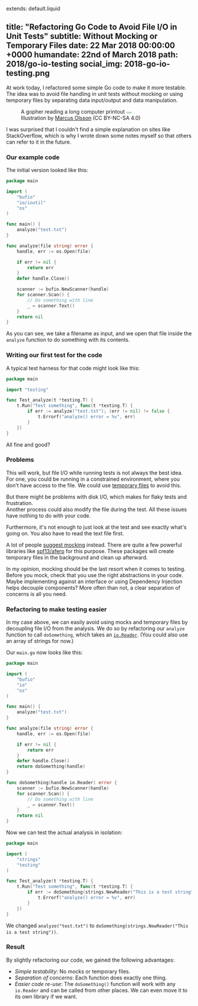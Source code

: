 extends: default.liquid

title:      "Refactoring Go Code to Avoid File I/O in Unit Tests"
subtitle:   Without Mocking or Temporary Files
date:       22 Mar 2018 00:00:00 +0000
humandate:  22nd of March 2018
path:       2018/go-io-testing
social_img: 2018-go-io-testing.png
---

At work today, I refactored some simple Go code to make it more testable.
The idea was to avoid file handling in unit tests without mocking or using temporary files by separating data input/output and data manipulation.

<figure>
	<div class="loader">
            <object data="/img/posts/2018/go-io-testing/gopher.svg">A gopher reading a long computer printout</object>
            <img class="frozen" src="data:image/png;base64,iVBORw0KGgoAAAANSUhEUgAAAA8AAAAFCAMAAACtk0YeAAAAb1BMVEW/476+47294ry90LrDu7u6wLS947y94r3Q3c/K28rPy8rd1NrVv8m017O84bvC4MHKxsbFs7vVyNC62ri63rm737q537jg39/Qz83s7Oy83rvA5L+94b3H2sbG2sbN28zC2cHJ28i9ybi40LLA5MB2FprZAAAANElEQVR42jXHtQGAQABFsfdxX4D9t6PC3U7SRYiPkHTCI8V/rY3Dnsx88G9kdN9bkLNC/gJaSwktEGNpZwAAAABJRU5ErkJggg" />
        </div> 
  <figcaption>Illustration by <a href="https://github.com/marcusolsson/gophers/">Marcus Olsson</a> (CC BY-NC-SA 4.0)</figcaption>

</figure>

I was surprised that I couldn't find a simple explanation on sites like StackOverflow,
which is why I wrote down some notes myself so that others can refer to it in the future.

### Our example code

The initial version looked like this:

```go
package main

import (
	"bufio"
	"io/ioutil"
	"os"
)

func main() {
	analyze("test.txt")
}

func analyze(file string) error {
	handle, err := os.Open(file)

	if err != nil {
		return err
	}
	defer handle.Close()

	scanner := bufio.NewScanner(handle)
	for scanner.Scan() {
		// Do something with line
		_ = scanner.Text()
	}
	return nil
}
```

As you can see, we take a filename as input, and we open that file inside the `analyze` function to do something with its contents.

### Writing our first test for the code

A typical test harness for that code might look like this:

```go
package main

import "testing"

func Test_analyze(t *testing.T) {
	t.Run("Test something", func(t *testing.T) {
		if err := analyze("test.txt"); (err != nil) != false {
			t.Errorf("analyze() error = %v", err)
		}
	})
}
```

All fine and good?  

### Problems

This will work, but file I/O while running tests is not always the best idea.
For one, you could be running in a constrained environment, where you don't have access to the file.
We could use [temporary files](https://stackoverflow.com/a/20924657/270334) to avoid this.

But there might be problems with disk I/O, which makes for flaky tests and frustration.  
Another process could also modify the file during the test.
All these issues have nothing to do with your code.

Furthermore, it's not enough to just look at the test and see exactly what's going on. You also have to read the text file first.

A lot of people [suggest mocking](https://stackoverflow.com/a/37035375/270334) instead. 
There are quite a few powerful libraries like [spf13/afero](https://github.com/spf13/afero) for this purpose.
These packages will create temporary files in the background and clean up afterward.

In my opinion, mocking should be the last resort when it comes to testing. Before you mock, check that you use the right abstractions in your code.
Maybe implementing against an interface or using Dependency Injection helps decouple components?
More often than not, a clear separation of concerns is all you need.

### Refactoring to make testing easier

In my case above, we can easily avoid using mocks and temporary files by decoupling file I/O from the analysis.
We do so by refactoring our `analyze` function to call `doSomething`, which takes an [`io.Reader`](https://golang.org/pkg/io/#Reader).
(You could also use an array of strings for now.)

Our `main.go` now looks like this:

```go
package main

import (
	"bufio"
	"io"
	"os"
)

func main() {
	analyze("test.txt")
}

func analyze(file string) error {
	handle, err := os.Open(file)

	if err != nil {
		return err
	}
	defer handle.Close()
	return doSomething(handle)
}

func doSomething(handle io.Reader) error {
	scanner := bufio.NewScanner(handle)
	for scanner.Scan() {
		// Do something with line
		_ = scanner.Text()
	}
	return nil
}
```

Now we can test the actual analysis in isolation:

```go
package main

import (
	"strings"
	"testing"
)

func Test_analyze(t *testing.T) {
	t.Run("Test something", func(t *testing.T) {
		if err := doSomething(strings.NewReader("This is a test string")); (err != nil) != false {
			t.Errorf("analyze() error = %v", err)
		}
	})
}
```

We changed `analyze("test.txt")` to `doSomething(strings.NewReader("This is a test string"))`.

### Result

By slightly refactoring our code, we gained the following advantages:

* *Simple testability*: No mocks or temporary files.
* *Separation of concerns*: Each function does exactly one thing.
* *Easier code re-use*: The `doSomething()` function will work with any `io.Reader` and can be called from other places. We can even move it to its own library if we want.